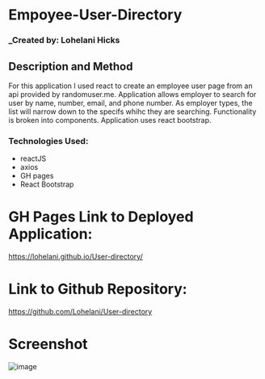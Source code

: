 # Empoyee-User-Directory

### _Created by: Lohelani Hicks


## Description and Method

For this application I used react to create an employee user page from an api provided by randomuser.me. Application allows employer to search for user by name, number, email, and phone number. As employer types, the list will narrow down to the specifs whihc they are searching. Functionality is broken into components. Application uses react bootstrap.

### Technologies Used:
* reactJS
* axios
* GH pages
* React Bootstrap

# GH Pages Link to Deployed Application:

https://lohelani.github.io/User-directory/

 # Link to Github Repository:

https://github.com/Lohelani/User-directory

# Screenshot

![image](https://user-images.githubusercontent.com/70550481/105947960-1fa0d080-6038-11eb-8f44-70fed6019cbe.png)


